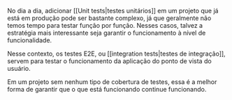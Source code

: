 No dia a dia, adicionar [[Unit tests|testes unitários]] em um projeto que já está em produção pode ser bastante complexo, já que geralmente não temos tempo para testar função por função. Nesses casos, talvez a estratégia mais interessante seja garantir o funcionamento à nível de funcionalidade.

Nesse contexto, os testes E2E, ou [[integration tests|testes de integração]], servem para testar o funcionamento da aplicação do ponto de vista do usuário.

Em um projeto sem nenhum tipo de cobertura de testes, essa é a melhor forma de garantir que o que está funcionando continue funcionando.